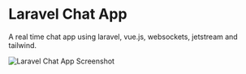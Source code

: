 # Laravel Chat App

A real time chat app using laravel, vue.js, websockets, jetstream and tailwind.

![Laravel Chat App Screenshot](https://user-images.githubusercontent.com/61558359/105772394-ff9adf80-5f59-11eb-83c7-0fb1e2139190.png)


